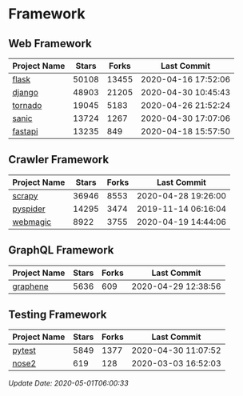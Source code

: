 # Framework

## Web Framework

| Project Name | Stars | Forks | Last Commit |
| ------------ | ----- | ----- | ----------- |
| [flask](https://github.com/pallets/flask) | 50108 | 13455 | 2020-04-16 17:52:06 |
| [django](https://github.com/django/django) | 48903 | 21205 | 2020-04-30 10:45:43 |
| [tornado](https://github.com/tornadoweb/tornado) | 19045 | 5183 | 2020-04-26 21:52:24 |
| [sanic](https://github.com/huge-success/sanic) | 13724 | 1267 | 2020-04-30 17:07:06 |
| [fastapi](https://github.com/tiangolo/fastapi) | 13235 | 849 | 2020-04-18 15:57:50 |

## Crawler Framework

| Project Name | Stars | Forks | Last Commit |
| ------------ | ----- | ----- | ----------- |
| [scrapy](https://github.com/scrapy/scrapy) | 36946 | 8553 | 2020-04-28 19:26:00 |
| [pyspider](https://github.com/binux/pyspider) | 14295 | 3474 | 2019-11-14 06:16:04 |
| [webmagic](https://github.com/code4craft/webmagic) | 8922 | 3755 | 2020-04-19 14:44:06 |

## GraphQL Framework

| Project Name | Stars | Forks | Last Commit |
| ------------ | ----- | ----- | ----------- |
| [graphene](https://github.com/graphql-python/graphene) | 5636 | 609 | 2020-04-29 12:38:56 |

## Testing Framework

| Project Name | Stars | Forks | Last Commit |
| ------------ | ----- | ----- | ----------- |
| [pytest](https://github.com/pytest-dev/pytest) | 5849 | 1377 | 2020-04-30 11:07:52 |
| [nose2](https://github.com/nose-devs/nose2) | 619 | 128 | 2020-03-03 16:52:03 |

*Update Date: 2020-05-01T06:00:33*